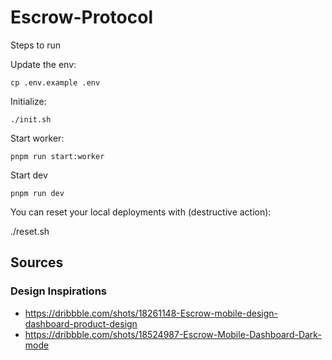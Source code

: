 # Escrow-Protocol

Steps to run

Update the env:

```
cp .env.example .env
```

Initialize:

```
./init.sh
```

Start worker:

```
pnpm run start:worker
```

Start dev

```
pnpm run dev
```

You can reset your local deployments with (destructive action):

./reset.sh

## Sources

### Design Inspirations

- https://dribbble.com/shots/18261148-Escrow-mobile-design-dashboard-product-design
- https://dribbble.com/shots/18524987-Escrow-Mobile-Dashboard-Dark-mode
